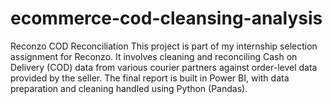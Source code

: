 # ecommerce-cod-cleansing-analysis

Reconzo COD Reconciliation
This project is part of my internship selection assignment for Reconzo. It involves cleaning and reconciling Cash on Delivery (COD) data from various courier partners against order-level data provided by the seller. The final report is built in Power BI, with data preparation and cleaning handled using Python (Pandas).

